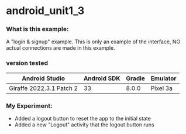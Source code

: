 # android_unit1_3

### What is this example: 

A "login & signup" example. This is only an example of the interface, NO actual connections are made in this example.

### version tested
|Android Studio            | Android SDK | Gradle | Emulator |
|--------------------------|-------------|--------|----------|
|Giraffe 2022.3.1 Patch 2  |33           | 8.0.0  | Pixel 3a |

### My Experiment:

- Added a logout button to reset the app to the initial state
- Added a new "Logout" activity that the logout button runs
